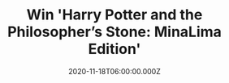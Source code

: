 ---
campaign-uuid: "c-7532eb0f-6ecc-4339-9c43-7b5fb34e3c56"
type: "Competition"
category: "Gifts"
date: "2020-11-18T06:00:00.000Z"
end-date: "2020-12-10T23:59:00.000Z"
disable-form: false
is_promoted: true
has_entry_page: true
title: "Win 'Harry Potter and the Philosopher’s Stone: MinaLima Edition'"
competition-description: "<p>We are giving away an irresistible new edition of 'Harry\
  \ Potter and the Philosopher's Stone' created with ultra-talented designers MinaLima,\
  \ the design magicians behind the gorgeous visual graphic style of the 'Harry Potter\
  \ and Fantastic Beasts' films. J.K. Rowling's complete and unabridged text is accompanied\
  \ by MinaLima's handsome colour illustrations on nearly every page, superb design,\
  \ and eight exclusive interactive paper-engineered elements.</p>\n<p>Click below\
  \ for a chance to win.</p>\n"
hero-header: "Win 'Harry Potter and the Philosopher’s Stone: MinaLima Edition'"
terms-confirmation: "N/A"
banner-img: "https://assets.expresslyapp.com/asset-76475d72-6112-4c68-92c3-281f64b7d4e7.jpg"
logo-left-href: "http://club.expressly.io"
logo-left-image: "https://assets.expresslyapp.com/asset-fb42ddbc-8600-4467-932c-212660ed894f.jpg"
logo-left-title: "Expressly club"
bg-image-hero: "https://assets.expresslyapp.com/asset-c9d68224-54b3-4489-a176-62e8ce599ffb.jpg"
bg-image-first: "https://assets.expresslyapp.com/asset-60b79f55-32af-42d8-99f2-5c2347a3049e.jpg"
section1-content: "<p>An irresistible new edition of Harry Potter and the Philosopher's\
  \ Stone created with ultra-talented designers MinaLima, the design magicians behind\
  \ the gorgeous visual graphic style of the Harry Potter and Fantastic Beasts films.\
  \ J.K. Rowling's complete and unabridged text is accompanied by MinaLima's handsome\
  \ colour illustrations on nearly every page, superb design, and eight exclusive\
  \ interactive paper-engineered elements - including Harry's Hogwarts letter, the\
  \ magical entrance to Diagon Alley, a sumptuous feast in the Great Hall of Hogwarts\
  \ and more.</p>\n<p>Designed and illustrated by the iconic house of MinaLima - best\
  \ known for establishing the graphic design of the Harry Potter and Fantastic Beasts\
  \ films - this is the perfect gift for Harry Potter fans and a beautiful addition\
  \ to any collector's bookshelf, enticing readers of all ages to discover the Harry\
  \ Potter novels all over again.</p>\n<p>Good luck!</p>\n"
entry-title: "Win 'Harry Potter and the Philosopher’s Stone: MinaLima Edition'"
entry-content: "<p>Enter the draw to win 'Harry Potter and the Philosopher’s Stone:\
  \ MinaLima Edition' by completing the form below before 23:59 on the 10th of December\
  \ 2020.</p>\n"
has-winner: false
prize-description: "Harry Potter and the Philosopher’s Stone: MinaLima Edition"
special-conditions: "Multiple entries are allowed up to one every day."
country-restrictions:
- "GB"
---